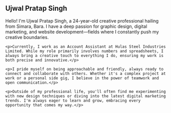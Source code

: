 <div>
    <h2>Ujwal Pratap Singh</h2>
    <p>Hello! I'm Ujwal Pratap Singh, a 24-year-old creative professional hailing from Simara, Bara. I have a deep passion for graphic design, digital marketing, and website development—fields where I constantly push my creative boundaries.</p>
    
    <p>Currently, I work as an Account Assistant at Hulas Steel Industries Limited. While my role primarily involves numbers and spreadsheets, I always bring a creative touch to everything I do, ensuring my work is both precise and innovative.</p>
    
    <p>I pride myself on being approachable and friendly, always ready to connect and collaborate with others. Whether it's a complex project at work or a personal side gig, I believe in the power of teamwork and open communication.</p>
    
    <p>Outside of my professional life, you'll often find me experimenting with new design techniques or diving into the latest digital marketing trends. I'm always eager to learn and grow, embracing every opportunity that comes my way.</p>
</div>

